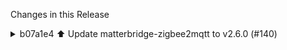 Changes in this Release

<details><summary>b07a1e4 ⬆️ Update matterbridge-zigbee2mqtt to v2.6.0 (#140)</summary>
⬆️ Update matterbridge-zigbee2mqtt to v2.6.0 (#140)

This PR contains the following updates:

| Package | Change | Age | Adoption | Passing | Confidence |
|---|---|---|---|---|---|
|
[matterbridge-zigbee2mqtt](https://www.npmjs.com/package/matterbridge-zigbee2mqtt)
([source](https://redirect.github.com/Luligu/matterbridge-zigbee2mqtt))
| `2.5.0` -> `2.6.0` |
[![age](https://developer.mend.io/api/mc/badges/age/npm/matterbridge-zigbee2mqtt/2.6.0?slim=true)](https://docs.renovatebot.com/merge-confidence/)
|
[![adoption](https://developer.mend.io/api/mc/badges/adoption/npm/matterbridge-zigbee2mqtt/2.6.0?slim=true)](https://docs.renovatebot.com/merge-confidence/)
|
[![passing](https://developer.mend.io/api/mc/badges/compatibility/npm/matterbridge-zigbee2mqtt/2.5.0/2.6.0?slim=true)](https://docs.renovatebot.com/merge-confidence/)
|
[![confidence](https://developer.mend.io/api/mc/badges/confidence/npm/matterbridge-zigbee2mqtt/2.5.0/2.6.0?slim=true)](https://docs.renovatebot.com/merge-confidence/)
|

---

### Release Notes

<details>
<summary>Luligu/matterbridge-zigbee2mqtt
(matterbridge-zigbee2mqtt)</summary>

###
[`v2.6.0`](https://redirect.github.com/Luligu/matterbridge-zigbee2mqtt/blob/HEAD/CHANGELOG.md#260---2025-06-07)

[Compare
Source](https://redirect.github.com/Luligu/matterbridge-zigbee2mqtt/compare/846c1390fcd8d87bdd48cb42fbd4d6aa19d8a171...2.6.0)

##### Added

- \[npm]: The dev of matterbridge-zigbee2mqtt is published with tag
**dev** on **npm** each day at 00:00 UTC if there is a new commit.
- \[mqtt]: Added MQTT SSL/TLS server authentication. Prefix host with
mqtts:// and provide the ca certificate for self-signed server
certificates.
- \[mqtt]: Added MQTT SSL/TLS client authentication. Prefix host with
mqtts:// and provide the client certificate and key. Provide also the ca
certificate for self-signed client certificates.

##### Changed

-   \[package]: Updated package.
-   \[package]: Updated dependencies.

##### Fixed

-   \[subscribe]: Removed async from handlers.

<a href="https://www.buymeacoffee.com/luligugithub">
  <img src="bmc-button.svg" alt="Buy me a coffee" width="80">
</a>

###
[`v2.6.0-dev-20250607-846c139`](https://redirect.github.com/Luligu/matterbridge-zigbee2mqtt/compare/0711c2ecb2c643e44d85a9f6c0a4c3747bf7782f...846c1390fcd8d87bdd48cb42fbd4d6aa19d8a171)

[Compare
Source](https://redirect.github.com/Luligu/matterbridge-zigbee2mqtt/compare/0711c2ecb2c643e44d85a9f6c0a4c3747bf7782f...846c1390fcd8d87bdd48cb42fbd4d6aa19d8a171)

###
[`v2.5.1`](https://redirect.github.com/Luligu/matterbridge-zigbee2mqtt/compare/2.5.0...0711c2ecb2c643e44d85a9f6c0a4c3747bf7782f)

[Compare
Source](https://redirect.github.com/Luligu/matterbridge-zigbee2mqtt/compare/2.5.0...0711c2ecb2c643e44d85a9f6c0a4c3747bf7782f)

</details>

---

### Configuration

📅 **Schedule**: Branch creation - At any time (no schedule defined),
Automerge - At any time (no schedule defined).

🚦 **Automerge**: Enabled.

♻ **Rebasing**: Whenever PR is behind base branch, or you tick the
rebase/retry checkbox.

🔕 **Ignore**: Close this PR and you won't be reminded about this update
again.

---

- [ ] <!-- rebase-check -->If you want to rebase/retry this PR, check
this box

---

This PR was generated by [Mend Renovate](https://mend.io/renovate/).
View the [repository job
log](https://developer.mend.io/github/L2jLiga/ha-addons).

<!--renovate-debug:eyJjcmVhdGVkSW5WZXIiOiI0MC40MC4zIiwidXBkYXRlZEluVmVyIjoiNDAuNDAuMyIsInRhcmdldEJyYW5jaCI6Im1hc3RlciIsImxhYmVscyI6WyJkZXBlbmRlbmNpZXMiLCJuby1zdGFsZSJdfQ==-->

Co-authored-by: renovate[bot] <29139614+renovate[bot]@users.noreply.github.com></details>